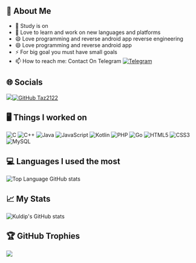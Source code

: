 ## 🤗 About Me
* 🔭  Study is on
* 🌱  Love to learn and work on new languages and platforms
* 😄  Love programming and reverse android app reverse engineering
* 😄  Love programming and reverse android app  
* ⚡  For big goal you must have small goals
*  📫 How to reach me: Contact On Telegram [![Telegram](https://img.shields.io/badge/Telegram-8A2BE2)](https://t.me/Aswbxdg)

## 🌐 Socials
![](https://komarev.com/ghpvc/?username=Taz2122&color=red&style=for-the-badge)[![GitHub Taz2122 ](https://img.shields.io/github/followers/Taz2122?label=follow&style=social)](https://github.com/Taz2122)
## 🖥️ Things I worked on
![C](https://img.shields.io/badge/c-%2300599C.svg?style=for-the-badge&logo=c&logoColor=white) ![C++](https://img.shields.io/badge/c++-%2300599C.svg?style=for-the-badge&logo=c%2B%2B&logoColor=white) ![Java](https://img.shields.io/badge/java-%23ED8B00.svg?style=for-the-badge&logo=java&logoColor=white) ![JavaScript](https://img.shields.io/badge/javascript-%23323330.svg?style=for-the-badge&logo=javascript&logoColor=%23F7DF1E) ![Kotlin](https://img.shields.io/badge/kotlin-%230095D5.svg?style=for-the-badge&logo=kotlin&logoColor=white) ![PHP](https://img.shields.io/badge/php-%23777BB4.svg?style=for-the-badge&logo=php&logoColor=white) ![Go](https://img.shields.io/badge/go-%2300ADD8.svg?style=for-the-badge&logo=go&logoColor=white) ![HTML5](https://img.shields.io/badge/html5-%23E34F26.svg?style=for-the-badge&logo=html5&logoColor=white) ![CSS3](https://img.shields.io/badge/css3-%231572B6.svg?style=for-the-badge&logo=css3&logoColor=white) ![MySQL](https://img.shields.io/badge/mysql-%2300f.svg?style=for-the-badge&logo=mysql&logoColor=white)
## 💻 Languages I used the most
![Top Language GitHub stats](https://github-readme-stats.vercel.app/api/top-langs/?username=Taz2122&layout=compact&theme=slateorange&langs_count=6)
## 📈 My Stats
![Kuldip's GitHub stats](https://github-readme-stats.vercel.app/api?username=Taz2122&count_private=true&show_icons=true&theme=slateorange)
## 🏆 GitHub Trophies
![](https://github-profile-trophy.vercel.app/?username=Taz2122&theme=gruvbox&no-frame=false&no-bg=false&margin-w=4)
